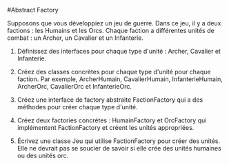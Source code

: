 #Abstract Factory

Supposons que vous développiez un jeu de guerre. Dans ce jeu, il y a deux factions : les Humains et les Orcs. Chaque faction a différentes unités de combat : un Archer, un Cavalier et un Infanterie.

1. Définissez des interfaces pour chaque type d'unité : Archer, Cavalier et Infanterie.

2. Créez des classes concrètes pour chaque type d'unité pour chaque faction. Par exemple, ArcherHumain, CavalierHumain, InfanterieHumain, ArcherOrc, CavalierOrc et InfanterieOrc.

3. Créez une interface de factory abstraite FactionFactory qui a des méthodes pour créer chaque type d'unité.

4. Créez deux factories concrètes : HumainFactory et OrcFactory qui implémentent FactionFactory et créent les unités appropriées.

5. Écrivez une classe Jeu qui utilise FactionFactory pour créer des unités. Elle ne devrait pas se soucier de savoir si elle crée des unités humaines ou des unités orc.